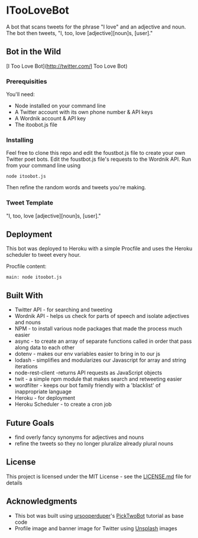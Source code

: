 # ITooLoveBot

A bot that scans tweets for the phrase "I love" and an adjective and noun. The bot then tweets, "I, too, love [adjective][noun]s, [user]."

## Bot in the Wild
[I Too Love Bot](http://twitter.com/I Too Love Bot)

### Prerequisities

You'll need:

* Node installed on your command line
* A Twitter account with its own phone number & API keys
* A Wordnik account & API key
* The itoobot.js file

### Installing

Feel free to clone this repo and edit the foustbot.js file to create your own Twitter poet bots. Edit the foustbot.js file's requests to the Wordnik API. Run from your command line using 

```
node itoobot.js
```

Then refine the random words and tweets you're making.

### Tweet Template
"I, too, love [adjective][noun]s, [user]."

## Deployment

This bot was deployed to Heroku with a simple Procfile and uses the Heroku scheduler to tweet every hour.

Procfile content: 
```
main: node itoobot.js
```

## Built With

* Twitter API - for searching and tweeting
* Wordnik API - helps us check for parts of speech and isolate adjectives and nouns
* NPM - to install various node packages that made the process much easier
* async - to create an array of separate functions called in order that pass along data to each other
* dotenv -  makes our env variables easier to bring in to our js
* lodash - simplifies and modularizes our Javascript for array and string iterations
* node-rest-client -returns API requests as JavaScript objects
* twit - a simple npm module that makes search and retweeting easier
* wordfilter - keeps our bot family friendly with a 'blacklist' of inappropriate language
* Heroku - for deployment
* Heroku Scheduler - to create a cron job

## Future Goals
* find overly fancy synonyms for adjectives and nouns
* refine the tweets so they no longer pluralize already plural nouns


## License

This project is licensed under the MIT License - see the [LICENSE.md](LICENSE.md) file for details

## Acknowledgments
* This bot was built using [ursooperduper](https://github.com/ursooperduper)'s [PickTwoBot](https://twitter.com/picktwobot) tutorial as base code
* Profile image and banner image for Twitter using [Unsplash](https://unsplash.com) images

